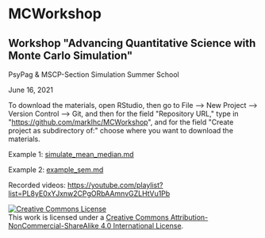 # MCWorkshop
## Workshop "Advancing Quantitative Science with Monte Carlo Simulation"

PsyPag & MSCP-Section Simulation Summer School

June 16, 2021

To download the materials, open RStudio, then go to File --> New Project --> Version Control --> Git, and then for the field "Repository URL," type in "https://github.com/marklhc/MCWorkshop", and for the field "Create project as subdirectory of:" choose where you want to download the materials.  

Example 1: [simulate_mean_median.md](simulate_mean_median.md)

Example 2: [example_sem.md](example_sem.md)

Recorded videos: https://youtube.com/playlist?list=PL8yE0xYJxnw2CPgORbAAmnvGZLHtVu1Pb

<a rel="license" href="http://creativecommons.org/licenses/by-nc-sa/4.0/"><img alt="Creative Commons License" style="border-width:0" src="https://i.creativecommons.org/l/by-nc-sa/4.0/88x31.png" /></a><br />This work is licensed under a <a rel="license" href="http://creativecommons.org/licenses/by-nc-sa/4.0/">Creative Commons Attribution-NonCommercial-ShareAlike 4.0 International License</a>.


